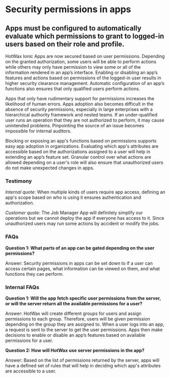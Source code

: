 # Security permissions in apps 

## Apps must be configured to automatically evaluate which permissions to grant to logged-in users based on their role and profile.

HotWax Ionic Apps are now secured based on user permissions. Depending on the granted authorization, some users will be able to perform actions while others may only have permission to view some or all of the information rendered in an app’s interface. Enabling or disabling an app’s features and actions based on permissions of the logged-in user results in higher security clearance management. Automatic configuration of an app’s functions also ensures that only qualified users perform actions.

Apps that only have rudimentary support for permissions increases the likelihood of human errors. Apps adoption also becomes difficult in the absence of security permissions, especially in large enterprises with a hierarchical authority framework and nested teams. If an under-qualified user runs an operation that they are not authorized to perform, it may cause unintended problems. Pinpointing the source of an issue becomes impossible for internal auditors.

Blocking or exposing an app's functions based on permissions supports easy app adoption in organizations. Evaluating which app's attributes are accessible based on the authorizations assigned to a user will help in extending an app’s feature set. Granular control over what actions are allowed depending on a user's role will also ensure that unauthorized users do not make unexpected changes in apps. 

### Testimony 

*Internal quote*: When multiple kinds of users require app access, defining an app's scope based on who is using it ensures authentication and authorization.


*Customer quote*:  The Job Manager App will definitely simplify our operations but we cannot deploy the app if everyone has access to it. Since unauthorized users may run some actions by accident or modify the jobs.

### FAQs

**Question 1: What parts of an app can be gated depending on the user permissions?**

Answer: Security permissions in apps can be set down to if a user can access certain pages, what information can be viewed on them, and what functions they can perform.

### Internal FAQs

**Question 1: Will the app fetch specific user permissions from the server, or will the server return all the available permissions for a user?**

Answer: HotWax will create different groups for users and assign permissions to each group. Therefore, users will be given permission depending on the group they are assigned to. When a user logs into an app, a request is sent to the server to get the user permissions. Apps then make decisions to enable or disable an app’s features based on available permissions for a user.

**Question 2: How will HotWax use server permissions in the app?**

Answer: Based on the list of permissions returned by the server, apps will have a defined set of rules that will help in deciding which app's attributes are accessible to a user.
